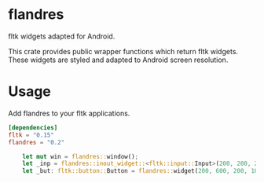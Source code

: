 # flandres
fltk widgets adapted for Android.

This crate provides public wrapper functions which return fltk widgets. These widgets are styled and adapted to Android screen resolution.

# Usage
Add flandres to your fltk applications.
```toml
[dependencies]
fltk = "0.15"
flandres = "0.2"
```

```rust
    let mut win = flandres::window();
    let _inp = flandres::inout_widget::<fltk::input::Input>(200, 200, 200, 100, "");
    let _but: fltk::button::Button = flandres::widget(200, 600, 200, 100, "Click Me!");
```
